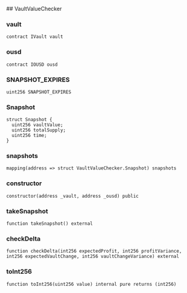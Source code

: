 ﻿﻿## VaultValueChecker


### vault

```solidity
contract IVault vault
```

### ousd

```solidity
contract IOUSD ousd
```

### SNAPSHOT_EXPIRES

```solidity
uint256 SNAPSHOT_EXPIRES
```

### Snapshot

```solidity
struct Snapshot {
  uint256 vaultValue;
  uint256 totalSupply;
  uint256 time;
}
```
### snapshots

```solidity
mapping(address => struct VaultValueChecker.Snapshot) snapshots
```

### constructor

```solidity
constructor(address _vault, address _ousd) public
```







### takeSnapshot

```solidity
function takeSnapshot() external
```







### checkDelta

```solidity
function checkDelta(int256 expectedProfit, int256 profitVariance, int256 expectedVaultChange, int256 vaultChangeVariance) external
```







### toInt256

```solidity
function toInt256(uint256 value) internal pure returns (int256)
```







